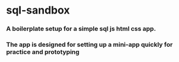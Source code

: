 # sql-sandbox

### A boilerplate setup for a simple sql js html css app.

### The app is designed for setting up a mini-app quickly for practice and prototyping